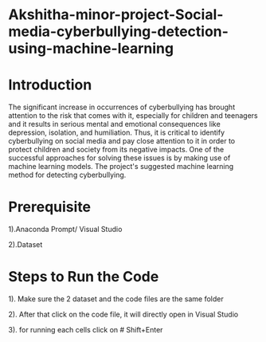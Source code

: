 # Akshitha-minor-project-Social-media-cyberbullying-detection-using-machine-learning
# Introduction


The significant increase in occurrences of cyberbullying has brought attention to the risk that comes with it, especially for children and teenagers and it results in serious mental and emotional consequences like depression, isolation, and humiliation. Thus, it is critical to identify cyberbullying on social media and pay close attention to it in order to protect children and society from its negative impacts. One of the successful approaches for solving these issues is by making use of machine learning models. The project's suggested machine learning method for detecting cyberbullying.


# Prerequisite 


1).Anaconda Prompt/ Visual Studio

2).Dataset


# Steps to Run the Code

1). Make sure the 2 dataset and the code files are the same folder

2). After that click on the code file, it will directly open in Visual Studio

3). for running each cells click on # Shift+Enter




